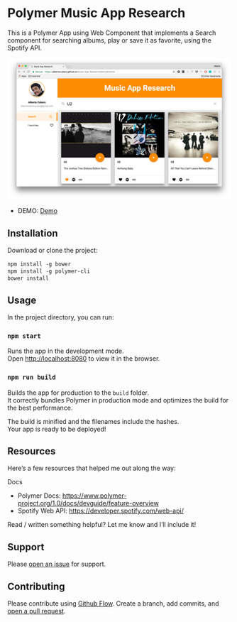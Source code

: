 # Polymer Music App Research

This is a Polymer App using Web Component that implements a Search component for searching albums, play or save it as favorite, using the Spotify API.

![Screenshot of Polymer Music App Research](https://raw.githubusercontent.com/albertocubero/music-app-research/master/src/images/screenshot.png)

- DEMO: [Demo](https://albertocubero.github.io/music-app-research/demo)

## Installation

Download or clone the project:

```
npm install -g bower
npm install -g polymer-cli
bower install
```

## Usage

In the project directory, you can run:

### `npm start`

Runs the app in the development mode.<br>
Open [http://localhost:8080](http://localhost:8080) to view it in the browser.

### `npm run build`

Builds the app for production to the `build` folder.<br>
It correctly bundles Polymer in production mode and optimizes the build for the best performance.

The build is minified and the filenames include the hashes.<br>
Your app is ready to be deployed!

## Resources

Here’s a few resources that helped me out along the way:

Docs

* Polymer Docs: https://www.polymer-project.org/1.0/docs/devguide/feature-overview
* Spotify Web API: https://developer.spotify.com/web-api/

Read / written something helpful? Let me know and I’ll include it!

## Support

Please [open an issue](https://github.com/albertocubero/music-app-research/issues/new) for support.

## Contributing

Please contribute using [Github Flow](https://guides.github.com/introduction/flow/). Create a branch, add commits, and [open a pull request](https://github.com/albertocubero/music-app-research/compare/).
